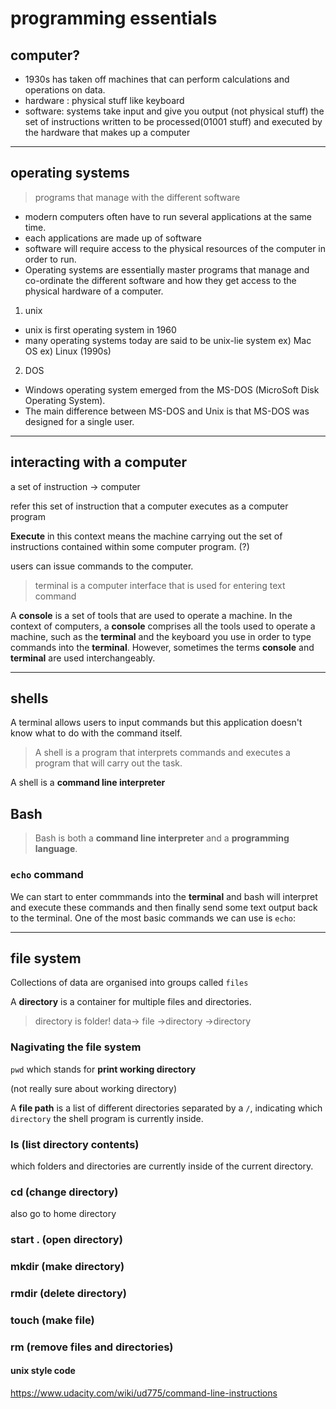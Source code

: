 # programming essentials

## computer?

- 1930s has taken off
  machines that can perform calculations and operations on data.
- hardware : physical stuff like keyboard
- software: systems take input and give you output
  (not physical stuff)
  the set of instructions written to be processed(01001 stuff) and executed by the hardware that makes up a computer

---

## operating systems

> programs that manage with the different software

- modern computers often have to run several applications at the same time.
- each applications are made up of software
- software will require access to the physical resources of the computer in order to run.
- Operating systems are essentially master programs that manage and co-ordinate the different software and how they get access to the physical hardware of a computer.

1. unix

- unix is first operating system in 1960
- many operating systems today are said to be unix-lie system
  ex) Mac OS
  ex) Linux (1990s)

2. DOS

- Windows operating system emerged from the MS-DOS (MicroSoft Disk Operating System).
- The main difference between MS-DOS and Unix is that MS-DOS was designed for a single user.

---

## interacting with a computer

a set of instruction -> computer

refer this set of instruction that a computer executes as a computer program

**Execute** in this context means the machine carrying out the set of instructions contained within some computer program. (?)

users can issue commands to the computer.

> terminal is a computer interface that is used for entering text command

A **console** is a set of tools that are used to operate a machine. In the context of computers, a **console** comprises all the tools used to operate a machine, such as the **terminal** and the keyboard you use in order to type commands into the **terminal**. However, sometimes the terms **console** and **terminal** are used interchangeably.

---

## shells

A terminal allows users to input commands but this application doesn't know what to do with the command itself.

> A shell is a program that interprets commands and executes a program that will carry out the task.

A shell is a **command line interpreter**

## Bash

> Bash is both a **command line interpreter** and a **programming language**.

### `echo` command

We can start to enter commmands into the **terminal** and bash will interpret and execute these commands and then finally send some text output back to the terminal. One of the most basic commands we can use is `echo`:

---

## file system

Collections of data are organised into groups called `files`

A **directory** is a container for multiple files and directories.

> directory is folder!
> data-> file ->directory ->directory

### Nagivating the file system

`pwd` which stands for **print working directory**

(not really sure about working directory)

A **file path** is a list of different directories separated by a `/`, indicating which `directory` the shell program is currently inside.

### ls (list directory contents)

which folders and directories are currently inside of the current directory.

### cd (change directory)

also go to home directory

### start . (open directory)

### mkdir (make directory)

### rmdir (delete directory)

### touch (make file)

### rm (remove files and directories)

#### unix style code

https://www.udacity.com/wiki/ud775/command-line-instructions
